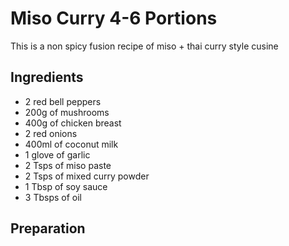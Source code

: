 # Miso Curry 4-6 Portions
This is a non spicy fusion recipe of miso + thai curry style cusine

## Ingredients
* 2 red bell peppers
* 200g of mushrooms
* 400g of chicken breast
* 2 red onions
* 400ml of coconut milk
* 1 glove of garlic
* 2 Tsps of miso paste
* 2 Tsps of mixed curry powder
* 1 Tbsp of soy sauce
* 3 Tbsps of oil

## Preparation
